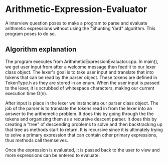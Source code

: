# Arithmetic-Expression-Evaluator
A interview question poses to make a program to parse and evaluate arithmetic expressions without using the "Shunting Yard" algorithm. This program poses to do so.

## Algorithm explanation
The program executes from ArithmeticExpressionEvaluator.cpp. In main(), we get user input from after a welcome message then feed it to our lexer class object. The lexer's goal is
to take user input and translate that into tokens that can be read by the parser object. These tokens are defined in TokenType.h as they are stored in an enum. When the user
input is passed to the lexer, it is scrubbed of whitespace characters, making our current execution time O(n).

After input is place in the lexer we instanciate our parser class object. The job of the parser is to translate the tokens read in from the lexer into an answer to the arithemetic
problem. It does this by going through the the tokens and organizing them as a recursive descent parser. It does this by creating a "tree" of descending problems to solve and then
backtracking up that tree as methods start to return. It is recursive since it is ultimately trying to solve a primary expression that can contain other primary expressions, 
thus methods call themselves.

Once the expression is evaluated, it is passed back to the user to view and more expressions can be entered to evaluate.
